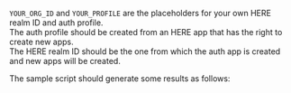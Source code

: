`YOUR_ORG_ID` and `YOUR_PROFILE` are the placeholders for your own HERE realm ID and auth profile.  
The auth profile should be created from an HERE app that has the right to create new apps.  
The HERE realm ID should be the one from which the auth app is created and new apps will be created.  

The sample script should generate some results as follows:  